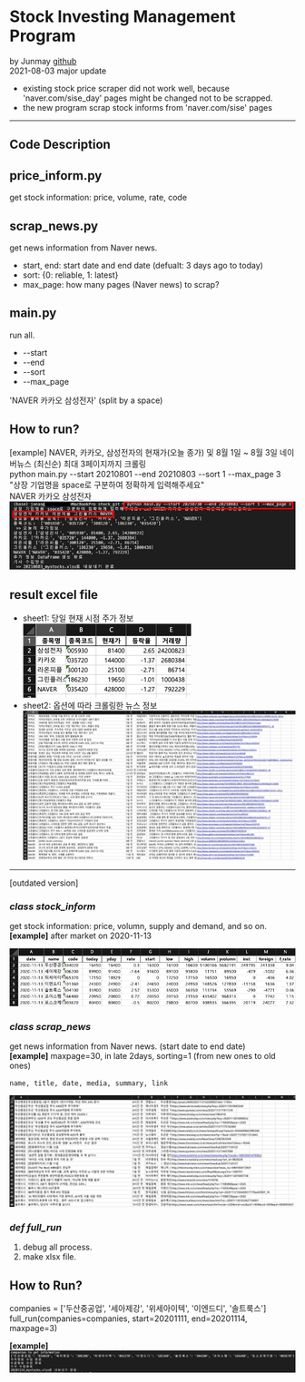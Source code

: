 # Stock Investing Management Program
  
by Junmay [github](https://github.com/jonas-jun/stock_management)  
2021-08-03 major update
- existing stock price scraper did not work well, because 'naver.com/sise_day' pages might be changed not to be scrapped.
- the new program scrap stock informs from 'naver.com/sise' pages  
***
Code Description
-----------
## price_inform.py
get stock information: price, volume, rate, code

## scrap_news.py
get news information from Naver news.
- start, end: start date and end date (defualt: 3 days ago to today)
- sort: {0: reliable, 1: latest}
- max_page: how many pages (Naver news) to scrap?

## main.py
run all.  
- --start
- --end
- --sort
- --max_page

'NAVER 카카오 삼성전자' (split by a space)  

## How to run?
[example]  NAVER, 카카오, 삼성전자의 현재가(오늘 종가) 및 8월 1일 ~ 8월 3일 네이버뉴스 (최신순) 최대 3페이지까지 크롤링  
python main.py --start 20210801 --end 20210803 --sort 1 --max_page 3  
"상장 기업명을 space로 구분하여 정확하게 입력해주세요"  
NAVER 카카오 삼성전자   
![example_case](./img/new_usecase_1.jpg)  

## result excel file
- sheet1: 당일 현재 시점 주가 정보  
![sheet1](./img/new_stock.jpg)  
- sheet2: 옵션에 따라 크롤링한 뉴스 정보  
![sheet2](./img/new_news.jpg)  
---------
[outdated version]  

### _class stock_inform_ 
  get stock information: price, volumn, supply and demand, and so on.  
  **[example]** after market on 2020-11-13

![image_stock.jpg](./img/image_stock.jpg)
  
### _class scrap_news_
  get news information from Naver news. (start date to end date)  
  **[example]** maxpage=30, in late 2days, sorting=1 (from new ones to old ones)
    
    name, title, date, media, summary, link
![image_news.jpg](./img/image_news.jpg)
  
### _def full_run_
  1. debug all process.
  1. make xlsx file.

## How to Run?

companies = ['두산중공업', '세아제강', '위세아이텍', '이엔드디', '솔트룩스']  
full_run(companies=companies, start=20201111, end=20201114, maxpage=3)  
  
**[example]**
![image_run](./img/image_run.jpg)


